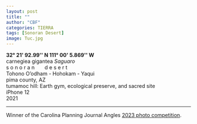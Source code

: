 ```yaml
---
layout: post
title: ""
author: "CBF"
categories: TIERRA
tags: [Sonoran Desert]
image: Tuc.jpg
---
```


**32° 21' 92.99'' N 111° 00' 5.869'' W**<br>
carnegiea gigantea *Saguaro*<br> 
s o n o r a n &nbsp; &nbsp; &nbsp; d e s e r t <br>
Tohono O’odham - Hohokam - Yaqui <br>
pima county, AZ <br>
tumamoc hill: Earth gym, ecological preserve, and sacred site <br>
iPhone 12 <br>
2021

---
Winner of the Carolina Planning Journal Angles [2023 photo competition]([https://latinooutdoors.org/2023-winning-images/](https://carolinaangles.com/2023/02/14/announcing-the-winners-of-the-2023-winter-photo-contest-cpj-cover-photo-contest/)). 


